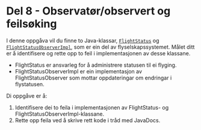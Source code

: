 # Del 8 - Observatør/observert og feilsøking

I denne oppgåva vil du finne to Java-klassar, [`FlightStatus`](./FlightStatus.java) og [`FlightStatusObserverImpl`](./FlightStatusObserverImpl.java), som er ein del av flyselskapssystemet. Målet ditt er å identifisere og rette opp to feil i implementasjonen av desse klassane.
- FlightStatus er ansvarleg for å administrere statusen til ei flyging.
- FlightStatusObserverImpl er ein implementasjon av FlightStatusObserver som mottar oppdateringar om endringar i flystatusen.

Di oppgåve er å:

1. Identifisere dei to feila i implementasjonen av FlightStatus- og FlightStatusObserverImpl-klassane.
2. Rette opp feila ved å skrive rett kode i tråd med JavaDocs.
